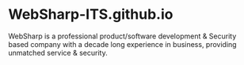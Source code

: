 # WebSharp-ITS.github.io
WebSharp is a professional product/software development &amp; Security based company with a decade long experience in business, providing unmatched service &amp; security.
